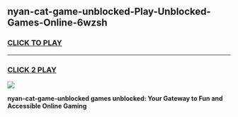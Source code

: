 
## nyan-cat-game-unblocked-Play-Unblocked-Games-Online-6wzsh
<h3>
<a href="https://premium76.site?title=nyan-cat-game-unblocked&ref=24A">CLICK TO PLAY</a></h3>
<hr>

<h3>
<a href="https://premium76.site?title=nyan-cat-game-unblocked&ref=24A">CLICK 2 PLAY</a>
  
</h3>

<a href="https://premium76.site?title=nyan-cat-game-unblocked&ref=24A"><img src="https://clearcache.store/games.png"></a>


**nyan-cat-game-unblocked games unblocked: Your Gateway to Fun and Accessible Online Gaming**
